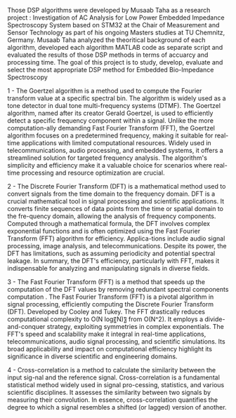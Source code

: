 Those DSP algorithms were developed by Musaab Taha as a research project : Investigation of AC Analysis for Low Power Embedded Impedance Spectroscopy System based on STM32 at the Chair of Measurement and Sensor Technology
as part of his ongoing Masters studies at TU Chemnitz, Germany. 
Musaab Taha analyzed the theoritical background of each algorithm, developed each algorithm MATLAB code as separate script and evaluated the results of those DSP methods in terms of accuarcy and processing time.
The goal of this project is to study, develop, evaluate and select the most appropriate DSP method for Embedded Bio-Impedance Spectroscopy


1 - The Goertzel algorithm is a method used to compute the Fourier transform value at a specific spectral bin.
The algorithm is widely used as a tone detector in dual tone multi-frequency systems (DTMF).
The Goertzel algorithm, named after its creator Gerald Goertzel, is used to efficiently detect a specific frequency component within a signal.
Unlike the more computation-ally demanding Fast Fourier Transform (FFT), the Goertzel algorithm focuses on a predetermined frequency,
making it suitable for real-time applications with limited computational resources. Widely used in telecommunications, audio processing, and embedded systems, 
it offers a streamlined solution for targeted frequency analysis. The algorithm's simplicity and efficiency make it a valuable choice for scenarios where real-time 
processing and resource optimization are crucial. 

2 - The Discrete Fourier Transform (DFT) is a mathematical method used to convert signals from the time domain to the frequency domain.
DFT is a crucial mathematical tool in signal processing and scientific applications. It converts finite sequences of data points from the time or spatial domain to the fre-quency domain, allowing the analysis of frequency components. Computed through a mathematical formula, the DFT involves complex exponential functions and is often optimized using the Fast Fourier Transform (FFT) algorithm for efficiency. Applica-tions include audio signal processing, image analysis, and telecommunications. Despite its power, the DFT has limitations, such as assuming periodicity and potential spectral leakage. In summary, the DFT's efficiency, particularly with FFT, makes it indispensable for analyzing and manipulating signals in diverse fields.


3 - The Fast Fourier Transform (FFT) is a method that speeds up the computation of the DFT values by removing redundant spectral components computation .
The Fast Fourier Transform (FFT) is a pivotal algorithm in signal processing, efficiently computing the Discrete Fourier Transform (DFT). Developed by Cooley and Tukey. The FFT drastically reduces computational complexity to O(N log⁡〖N)〗 from O(N^2). It employs a divide-and-conquer strategy, exploiting symmetries in complex exponentials. The FFT's speed and scalability make it integral in real-time applications, telecommunications, audio signal processing, and scientific simulations. Its broad applicability and impact on computational efficiency highlight its significance in diverse scientific and engineering domains. 

4 - Cross-correlation is a method to calculate the similarity between the input sig-nal and the reference signal.
Cross-correlation is a fundamental statistical method widely used in signal pro-cessing, statistics, and various scientific disciplines.
It assesses the similarity between two signals by measuring their convolution.
In essence, cross-correlation quantifies the degree to which a signal resembles a shifted (or lagged) version of another.
